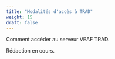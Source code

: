 ```yaml
---
title: "Modalités d'accès à TRAD"
weight: 15
draft: false
---
```


Comment accéder au serveur VEAF TRAD.

Rédaction en cours.
